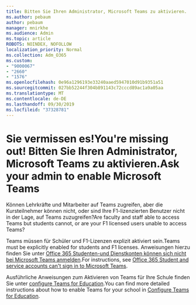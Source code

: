 ```yaml
---
title: Bitten Sie Ihren Administrator, Microsoft Teams zu aktivieren.
ms.author: pebaum
author: pebaum
manager: mnirkhe
ms.audience: Admin
ms.topic: article
ROBOTS: NOINDEX, NOFOLLOW
localization_priority: Normal
ms.collection: Adm_O365
ms.custom:
- "9000067"
- "2660"
- "1576"
ms.openlocfilehash: 0e96a1296193e33240aaed5947010d91b9351a51
ms.sourcegitcommit: 027bb52244f304b891143c72cccd89ac1a9a05aa
ms.translationtype: MT
ms.contentlocale: de-DE
ms.lasthandoff: 09/30/2019
ms.locfileid: "37328781"
---
```

# <a name="youre-missing-out-ask-your-admin-to-enable-microsoft-teams"></a><span data-ttu-id="daec4-102">Sie vermissen es!</span><span class="sxs-lookup"><span data-stu-id="daec4-102">You're missing out!</span></span> <span data-ttu-id="daec4-103">Bitten Sie Ihren Administrator, Microsoft Teams zu aktivieren.</span><span class="sxs-lookup"><span data-stu-id="daec4-103">Ask your admin to enable Microsoft Teams</span></span>

<span data-ttu-id="daec4-104">Können Lehrkräfte und Mitarbeiter auf Teams zugreifen, aber die Kursteilnehmer können nicht, oder sind Ihre F1-lizenzierten Benutzer nicht in der Lage, auf Teams zuzugreifen?</span><span class="sxs-lookup"><span data-stu-id="daec4-104">Are faculty and staff able to access Teams but students cannot, or are your F1 licensed users unable to access Teams?</span></span>

<span data-ttu-id="daec4-105">Teams müssen für Schüler und F1-Lizenzen explizit aktiviert sein.</span><span class="sxs-lookup"><span data-stu-id="daec4-105">Teams must be explicitly enabled for students and F1 licenses.</span></span> <span data-ttu-id="daec4-106">Anweisungen hierzu finden Sie unter [Office 365 Studenten-und Dienstkonten können sich nicht bei Microsoft Teams anmelden](https://docs.microsoft.com/microsoftteams/troubleshoot/teams-sign-in/office-365-accounts-cannot-sign-in).</span><span class="sxs-lookup"><span data-stu-id="daec4-106">For instructions, see [Office 365 Student and service accounts can't sign in to Microsoft Teams](https://docs.microsoft.com/microsoftteams/troubleshoot/teams-sign-in/office-365-accounts-cannot-sign-in).</span></span> 

<span data-ttu-id="daec4-107">Ausführliche Anweisungen zum Aktivieren von Teams für Ihre Schule finden Sie unter [configure Teams for Education](https://docs.microsoft.com/microsoft-365/education/deploy/set-up-teams-for-education).</span><span class="sxs-lookup"><span data-stu-id="daec4-107">You can find more detailed instructions about how to enable Teams for your school in [Configure Teams for Education](https://docs.microsoft.com/microsoft-365/education/deploy/set-up-teams-for-education).</span></span> 